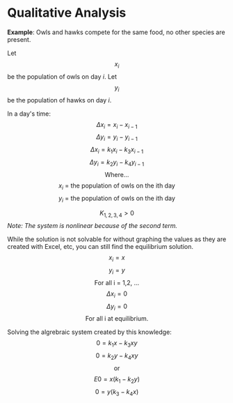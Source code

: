 # Qualitative Analysis
**Example**:
Owls and hawks compete for the same food, no other species are present.

Let $$x_i$$ be the population of owls on day $i$.
Let $$y_i$$ be the population of hawks on day $i$.

In a day's time:
$$\Delta x_i = x_i-x_{i-1}$$
$$\Delta y_i = y_i-y_{i-1}$$
$$\Delta x_i =k_1 x_i-k_3x_{i-1}$$
$$\Delta y_i = k_2y_i-k_4y_{i-1}$$
$$\text{Where...}$$
$$x_i\text{ = the population of owls on the ith day}$$
$$y_i\text{ = the population of owls on the ith day}$$

$$K_{1,2,3,4} > 0$$
*Note: The system is nonlinear because of the second term.*

While the solution is not solvable for without graphing the values as they are created with Excel, etc, you can still find the equilibrium solution.
$$x_i = x$$
$$y_i = y$$
$$\text{For all i = 1,2, ...}$$
$$\Delta x_i = 0$$
$$\Delta y_i = 0$$
$$\text{For all i at equilibrium.}$$

Solving the algrebraic system created by this knowledge:
$$0 = k_1x-k_3xy$$
$$0= k_2y - k_4xy$$
$$\text{or}$$
$$E0 = x(k_1-k_2y)$$
$$0 = y(k_3-k_4x)$$